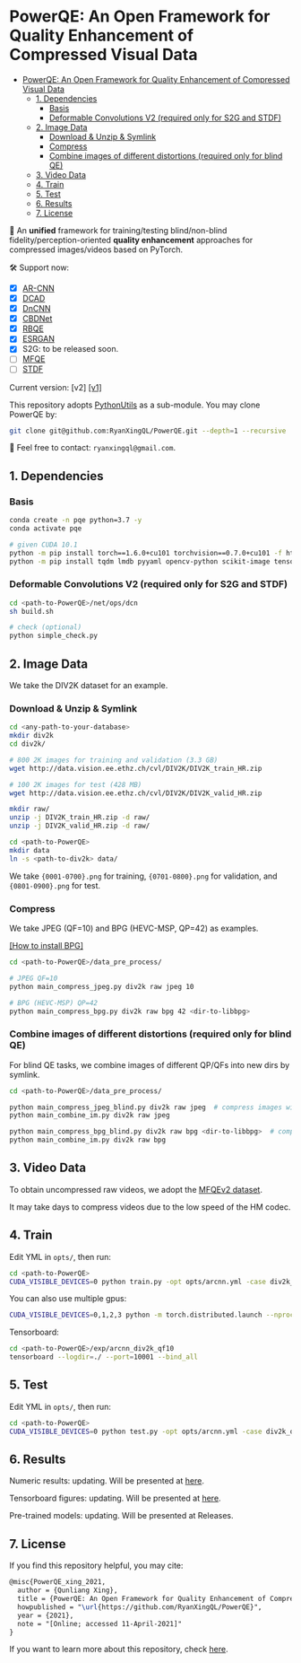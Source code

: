 # PowerQE: An Open Framework for Quality Enhancement of Compressed Visual Data

- [PowerQE: An Open Framework for Quality Enhancement of Compressed Visual Data](#powerqe-an-open-framework-for-quality-enhancement-of-compressed-visual-data)
  - [1. Dependencies](#1-dependencies)
    - [Basis](#basis)
    - [Deformable Convolutions V2 (required only for S2G and STDF)](#deformable-convolutions-v2-required-only-for-s2g-and-stdf)
  - [2. Image Data](#2-image-data)
    - [Download & Unzip & Symlink](#download--unzip--symlink)
    - [Compress](#compress)
    - [Combine images of different distortions (required only for blind QE)](#combine-images-of-different-distortions-required-only-for-blind-qe)
  - [3. Video Data](#3-video-data)
  - [4. Train](#4-train)
  - [5. Test](#5-test)
  - [6. Results](#6-results)
  - [7. License](#7-license)

:running: An **unified** framework for training/testing blind/non-blind fidelity/perception-oriented **quality enhancement** approaches for compressed images/videos based on PyTorch.

:hammer_and_wrench: Support now:

- [x] [AR-CNN](https://openaccess.thecvf.com/content_iccv_2015/html/Dong_Compression_Artifacts_Reduction_ICCV_2015_paper.html)
- [x] [DCAD](https://ieeexplore.ieee.org/abstract/document/7923714/)
- [x] [DnCNN](https://arxiv.org/abs/1608.03981)
- [x] [CBDNet](https://arxiv.org/abs/1807.04686)
- [x] [RBQE](https://github.com/RyanXingQL/RBQE)
- [x] [ESRGAN](https://github.com/RyanXingQL/SubjectiveQE-ESRGAN)
- [x] S2G: to be released soon.
- [ ] [MFQE](https://github.com/RyanXingQL/MFQEv2.0)
- [ ] [STDF](https://github.com/RyanXingQL/STDF-PyTorch)

Current version: [v2] [[v1]](https://github.com/RyanXingQL/PowerQE/tree/ea903fd0d04154c95b321b5100540249856bd44b)

This repository adopts [PythonUtils](https://github.com/RyanXingQL/PythonUtils) as a sub-module. You may clone PowerQE by:

```bash
git clone git@github.com:RyanXingQL/PowerQE.git --depth=1 --recursive
```

:e-mail: Feel free to contact: `ryanxingql@gmail.com`.

## 1. Dependencies

### Basis

```bash
conda create -n pqe python=3.7 -y
conda activate pqe

# given CUDA 10.1
python -m pip install torch==1.6.0+cu101 torchvision==0.7.0+cu101 -f https://download.pytorch.org/whl/torch_stable.html
python -m pip install tqdm lmdb pyyaml opencv-python scikit-image tensorboard lpips
```

### Deformable Convolutions V2 (required only for S2G and STDF)

```bash
cd <path-to-PowerQE>/net/ops/dcn
sh build.sh

# check (optional)
python simple_check.py
```

## 2. Image Data

We take the DIV2K dataset for an example.

### Download & Unzip & Symlink

```bash
cd <any-path-to-your-database>
mkdir div2k
cd div2k/

# 800 2K images for training and validation (3.3 GB)
wget http://data.vision.ee.ethz.ch/cvl/DIV2K/DIV2K_train_HR.zip

# 100 2K images for test (428 MB)
wget http://data.vision.ee.ethz.ch/cvl/DIV2K/DIV2K_valid_HR.zip

mkdir raw/
unzip -j DIV2K_train_HR.zip -d raw/
unzip -j DIV2K_valid_HR.zip -d raw/

cd <path-to-PowerQE>
mkdir data
ln -s <path-to-div2k> data/
```

We take `{0001-0700}.png` for training, `{0701-0800}.png` for validation, and `{0801-0900}.png` for test.

### Compress

We take JPEG (QF=10) and BPG (HEVC-MSP, QP=42) as examples.

[[How to install BPG]](https://github.com/RyanXingQL/PowerQE/wiki/How-to-install-BPG%3F)

```bash
cd <path-to-PowerQE>/data_pre_process/

# JPEG QF=10
python main_compress_jpeg.py div2k raw jpeg 10

# BPG (HEVC-MSP) QP=42
python main_compress_bpg.py div2k raw bpg 42 <dir-to-libbpg>
```

### Combine images of different distortions (required only for blind QE)

For blind QE tasks, we combine images of different QP/QFs into new dirs by symlink.

```bash
cd <path-to-PowerQE>/data_pre_process/

python main_compress_jpeg_blind.py div2k raw jpeg  # compress images with qf=10, 20, 30, 40 and 50 first
python main_combine_im.py div2k raw jpeg

python main_compress_bpg_blind.py div2k raw bpg <dir-to-libbpg>  # compress images with qp=42, 37, 32, 27 and 22 first
python main_combine_im.py div2k raw bpg
```

## 3. Video Data

To obtain uncompressed raw videos, we adopt the [MFQEv2 dataset](https://github.com/RyanXingQL/MFQEv2.0/wiki/MFQEv2-Dataset).

It may take days to compress videos due to the low speed of the HM codec.

## 4. Train

Edit YML in `opts/`, then run:

```bash
cd <path-to-PowerQE>
CUDA_VISIBLE_DEVICES=0 python train.py -opt opts/arcnn.yml -case div2k_qf10
```

You can also use multiple gpus:

```bash
CUDA_VISIBLE_DEVICES=0,1,2,3 python -m torch.distributed.launch --nproc_per_node=4 --master_port=1111 train.py -opt opts/arcnn.yml -case div2k_qf10
```

Tensorboard:

```bash
cd <path-to-PowerQE>/exp/arcnn_div2k_qf10
tensorboard --logdir=./ --port=10001 --bind_all
```

## 5. Test

Edit YML in `opts/`, then run:

```bash
cd <path-to-PowerQE>
CUDA_VISIBLE_DEVICES=0 python test.py -opt opts/arcnn.yml -case div2k_qf10
```

## 6. Results

Numeric results: updating. Will be presented at [here](https://github.com/RyanXingQL/PowerQE/wiki/Results).

Tensorboard figures: updating. Will be presented at [here](https://github.com/RyanXingQL/PowerQE/issues/2).

Pre-trained models: updating. Will be presented at Releases.

## 7. License

If you find this repository helpful, you may cite:

```tex
@misc{PowerQE_xing_2021,
  author = {Qunliang Xing},
  title = {PowerQE: An Open Framework for Quality Enhancement of Compressed Visual Data},
  howpublished = "\url{https://github.com/RyanXingQL/PowerQE}",
  year = {2021}, 
  note = "[Online; accessed 11-April-2021]"
}
```

If you want to learn more about this repository, check [here](https://github.com/RyanXingQL/PowerQE/wiki/Learn-More).
